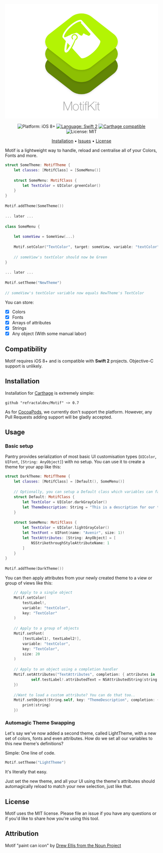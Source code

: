 ![MotifKit](icon.png)

<p align="center">
    <img src="https://img.shields.io/badge/platform-iOS%208%2B-blue.svg?style=flat" alt="Platform: iOS 8+" />
    <a href="https://developer.apple.com/swift"><img src="https://img.shields.io/badge/language-swift2-f48041.svg?style=flat" alt="Language: Swift 2" /></a>
    <a href="https://github.com/Carthage/Carthage"><img src="https://img.shields.io/badge/Carthage-compatible-4BC51D.svg?style=flat" alt="Carthage compatible" /></a>
    <img src="http://img.shields.io/badge/license-MIT-lightgrey.svg?style=flat" alt="License: MIT" />
</p>

<p align="center">
    <a href="#installation">Installation</a>
  • <a href="https://github.com/refractaldev/Motif/issues">Issues</a>
  • <a href="#license">License</a>
</p>

Motif is a lightweight way to handle, reload and centralise all of your Colors, Fonts and more.

```swift
struct SomeTheme: MotifTheme {
    let classes: [MotifClass] = [SomeMenu()]
    
    struct SomeMenu: MotifClass {
        let TextColor = UIColor.greenColor()
    }
}

Motif.addTheme(SomeTheme())

... later ...

class SomeMenu {

	let someView = SomeView(...)

	Motif.setColor("TextColor", target: someView, variable: "textColor")
	
	// someView's textColor should now be Green
}

... later ...

Motif.setTheme("NewTheme")

// someView's textColor variable now equals NewTheme's TextColor

```

You can store:
* [x] Colors
* [x] Fonts
* [x] Arrays of attributes 
* [x] Strings
* [x] Any object (With some manual labor)

## Compatibility

Motif requires iOS 8+ and is compatible with **Swift 2** projects. Objective-C support is unlikely.

## Installation

Installation for [Carthage](https://github.com/Carthage/Carthage) is extremely simple:

`github "refractaldev/Motif" ~> 0.7`

As for [CocoaPods](https://cocoapods.org), we currently don't support the platform. 
However, any Pull Requests adding support will be gladly accepted.

## Usage

### Basic setup
Pantry provides serialization of most basic UI customisation types (`UIColor`, `UIFont`, `[String: AnyObject]`) with no setup. You can use it to create a theme for your app like this:

```swift
struct DarkTheme: MotifTheme {
    let classes: [MotifClass] = [Default(), SomeMenu()]
    
    // Optionally, you can setup a Default class which variables can fallback to
    struct Default: MotifClass {
    	let TextColor = UIColor.darkGrayColor()
    	let ThemeDescription: String = "This is a description for our theme, it could be shown in a setting view."
    }
    
    struct SomeMenu: MotifClass {
        let TextColor = UIColor.lightGrayColor()
        let TextFont = UIFont(name: "Avenir", size: 1)!
        let TextAttributes: [String: AnyObject] = [
            NSStrikethroughStyleAttributeName: 1
        ]
    }
}

Motif.addTheme(DarkTheme())
```

You can then apply attributes from your newly created theme to a view or group of views like this:

```swift
	// Apply to a single object
	Motif.setColor(
		testLabel!, 
		variable: "textColor",
		key: "TextColor"
	)
	
	// Apply to a group of objects
	Motif.setFont(
		[testLabel1!, textLabel2!],
		variable: "textColor",
		key: "TextColor",
		size: 20
	)

	// Apply to an object using a completion handler
	Motif.setAttributes("TextAttributes", completion: { attributes in
            self.testLabel!.attributedText = NSAttributedString(string: "This is a test", attributes: attributes)
    })
    
    //Want to load a custom attribute? You can do that too..
    Motif.setObject(String.self, key: "ThemeDescription", completion: { string in
    	print(string)
    })
```


### Automagic Theme Swapping
Let's say we've now added a second theme, called LightTheme, with a new set of colors, fonts and even attributes. How do we set all our variables to this new theme's definitions?

Simple: One line of code.

```swift
Motif.setTheme("LightTheme")
```

It's literally that easy.

Just set the new theme, and all your UI using the theme's attributes should automagically reload to match your new selection, just like that.

## License

Motif uses the MIT license. Please file an issue if you have any questions or if you'd like to share how you're using this tool.

## Attribution

Motif "paint can icon" by [Drew Ellis from the Noun Project](https://thenounproject.com/term/paint-can/6073/)